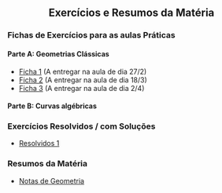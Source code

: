 
<h2 align="center"> Exercícios e Resumos da Matéria</h2>  

### Fichas de Exercícios para as aulas Práticas

#### Parte A: Geometrias Clássicas
- [Ficha 1](http://cfloren.wdfiles.com/local--files/ensino/Ficha1.pdf) (A entregar na aula de dia 27/2)
- [Ficha 2](http://cfloren.wdfiles.com/local--files/ensino/Ficha2.pdf) (A entregar na aula de dia 18/3)
- [Ficha 3](http://cfloren.wdfiles.com/local--files/ensino/Ficha3.pdf) (A entregar na aula de dia 2/4)

#### Parte B: Curvas algébricas

### Exercícios Resolvidos / com Soluções

- [Resolvidos 1](http://cfloren.wdfiles.com/local--files/ensino/Resolvidos1.pdf) 
<!-- ### Exercícios Adicionais -->

### Resumos da Matéria
- [Notas de Geometria](http://cfloren.wdfiles.com/local--files/ensino/Geometria-2025.pdf)
